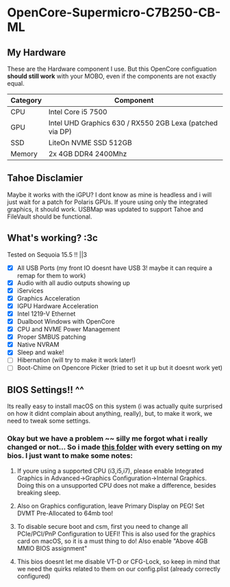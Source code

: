# OpenCore-Supermicro-C7B250-CB-ML

## My Hardware
These are the Hardware component I use. But this OpenCore configuation <strong>should still work</strong> with your MOBO, even if the components are not exactly equal.


| Category  | Component                            |
| --------- | ------------------------------------ |
| CPU       | Intel Core i5 7500             |
| GPU       | Intel UHD Graphics 630 / RX550 2GB Lexa (patched via DP)|
| SSD       | LiteOn NVME SSD 512GB		   |
| Memory    | 2x 4GB DDR4 2400Mhz                    |

## Tahoe Disclamier
Maybe it works with the iGPU? I dont know as mine is headless and i will just wait for a patch for Polaris GPUs. If youre using only the integrated graphics, it should work. USBMap was updated to support Tahoe and FileVault should be functional.


## What's working? :3c

Tested on Sequoia 15.5 !! ||3

- [X] All USB Ports (my front IO doesnt have USB 3! maybe it can require a remap for them to work)
- [X] Audio with all audio outputs showing up
- [X] iServices
- [X] Graphics Acceleration
- [X] IGPU Hardware Acceleration
- [X] Intel 1219-V Ethernet
- [X] Dualboot Windows with OpenCore
- [X] CPU and NVME Power Management
- [X] Proper SMBUS patching
- [X] Native NVRAM
- [X] Sleep and wake!
- [ ] Hibernation (will try to make it work later!)
- [ ] Boot-Chime on Opencore Picker (tried to set it up but it doesnt work yet)

## BIOS Settings!! ^^

Its really easy to install macOS on this system (i was actually quite surprised on how it didnt complain about anything, really), but, to make it work, we need to tweak some settings.

### <strong>Okay but we have a problem ~~ </strong>silly me forgot what i really changed or not... So i made [this folder](https://github.com/tetenc555/OpenCore-Supermicro-C7B250-CB-ML/tree/main/BIOS) with every setting on my bios. I just want to make some notes:

1. If youre using a supported CPU (i3,i5,i7), please enable Integrated Graphics in Advanced->Graphics Configuration->Internal Graphics. Doing this on a unsupported CPU does not make a difference, besides breaking sleep.

2. Also on Graphics configuration, leave Primary Display on PEG! Set DVMT Pre-Allocated to 64mb too!

3. To disable secure boot and csm, first you need to change all PCIe/PCI/PnP Configuration to UEFI! This is also used for the graphics card on macOS, so it is a must thing to do! Also enable "Above 4GB MMIO BIOS assignment"

4. This bios doesnt let me disable VT-D or CFG-Lock, so keep in mind that we need the quirks related to them on our config.plist (already correctly configured)
